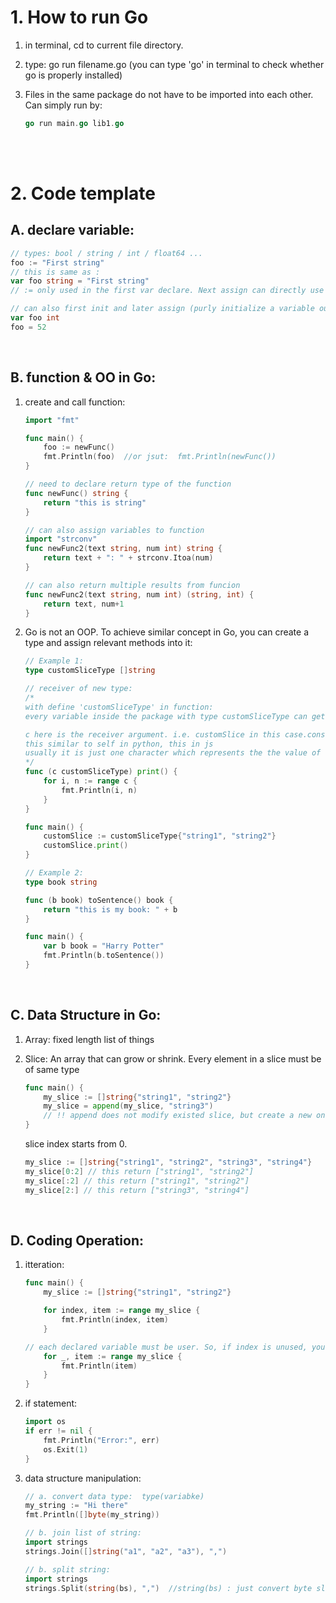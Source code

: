 # 1. How to run Go

1. in terminal, cd to current file directory.

2. type: go run filename.go   (you can type 'go' in terminal to check whether go is properly installed)

3. Files in the same package do not have to be imported into each other. Can simply run by: 
    ```go 
    go run main.go lib1.go
    ```

<br/><br/>




# 2. Code template

## A. declare variable:
```go
// types: bool / string / int / float64 ...
foo := "First string"  
// this is same as : 
var foo string = "First string"
// := only used in the first var declare. Next assign can directly use "="

// can also first init and later assign (purly initialize a variable outside of a function is valid)
var foo int
foo = 52
```
<br/>


## B. function & OO in Go:
1. create and call function:
    ```go
    import "fmt"

    func main() {
        foo := newFunc()
        fmt.Println(foo)  //or jsut:  fmt.Println(newFunc())
    }

    // need to declare return type of the function
    func newFunc() string {
        return "this is string"
    }
    ```
    ```go
    // can also assign variables to function
    import "strconv"
    func newFunc2(text string, num int) string {
        return text + ": " + strconv.Itoa(num)
    }
    ```

    ```go
    // can also return multiple results from funcion
    func newFunc2(text string, num int) (string, int) {
        return text, num+1
    }
    ```

2. Go is not an OOP. To achieve similar concept in Go, you can create a type and assign relevant methods into it:
    ```go
    // Example 1:
    type customSliceType []string

    // receiver of new type:
    /*
    with define 'customSliceType' in function:
    every variable inside the package with type customSliceType can get 'print' method.

    c here is the receiver argument. i.e. customSlice in this case.const
    this similar to self in python, this in js
    usually it is just one character which represents the the value of the defined type
    */
    func (c customSliceType) print() {
        for i, n := range c {
            fmt.Println(i, n)
        }
    }

    func main() {
        customSlice := customSliceType{"string1", "string2"}
        customSlice.print()
    }

    ```

    ```go
    // Example 2:
    type book string

    func (b book) toSentence() book {
        return "this is my book: " + b  
    }

    func main() {
        var b book = "Harry Potter"
        fmt.Println(b.toSentence())
    }
    ```
<br/>


## C. Data Structure in Go:
1. Array: fixed length list of things
2. Slice: An array that can grow or shrink. Every element in a slice must be of same type

    ```go
    func main() {
        my_slice := []string{"string1", "string2"}
        my_slice = append(my_slice, "string3") 
        // !! append does not modify existed slice, but create a new one.
    }
    ```

    slice index starts from 0.
    ```go
    my_slice := []string{"string1", "string2", "string3", "string4"}
    my_slice[0:2] // this return ["string1", "string2"]
    my_slice[:2] // this return ["string1", "string2"]
    my_slice[2:] // this return ["string3", "string4"]

    ```


<br/>


## D. Coding Operation:
1. itteration:
    ```go
    func main() {
        my_slice := []string{"string1", "string2"}

        for index, item := range my_slice {
            fmt.Println(index, item)
        }

    // each declared variable must be user. So, if index is unused, you must change code to:
        for _, item := range my_slice {
            fmt.Println(item)
        }
    }
    ```

2. if statement:
    ```go
    import os
    if err != nil {
        fmt.Println("Error:", err)
        os.Exit(1)
    }
    ```






3. data structure manipulation:

    ```go
    // a. convert data type:  type(variabke)
    my_string := "Hi there"
    fmt.Println([]byte(my_string))
    ```

    ```go
    // b. join list of string:
    import strings
    strings.Join([]string("a1", "a2", "a3"), ",")
    ```

     ```go
    // b. split string:
    import strings
    strings.Split(string(bs), ",")  //string(bs) : just convert byte slice to string

    ```

        



